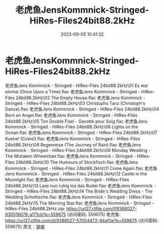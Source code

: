 ﻿---
title: 老虎鱼JensKommnick-Stringed-HiRes-Files24bit88.2kHz
date: 2023-09-05 10:41:32
categories: 外语音乐
tags: 外语音乐
---
# 老虎鱼JensKommnick-Stringed-HiRes-Files24bit88.2kHz

老虎鱼Jens Kommnick - Stringed - HiRes-Files
24bit88.2kHz\01 Es war einmal (Once Upon a Time).flac
老虎鱼Jens Kommnick - Stringed - HiRes-Files 24bit88.2kHz\02 The
Empty House.flac
老虎鱼Jens Kommnick - Stringed - HiRes-Files 24bit88.2kHz\03
Christophs Tanz (Christoph's Dance).flac
老虎鱼Jens Kommnick - Stringed - HiRes-Files 24bit88.2kHz\04 Born
an Angel.flac
老虎鱼Jens Kommnick - Stringed - HiRes-Files 24bit88.2kHz\05 Ton
Double Fisel - Gavotte pour Soig.flac
老虎鱼Jens Kommnick - Stringed - HiRes-Files 24bit88.2kHz\06 Lights
on the Ocean.flac
老虎鱼Jens Kommnick - Stringed - HiRes-Files 24bit88.2kHz\07 Kuehe!
(Cows!).flac
老虎鱼Jens Kommnick - Stringed - HiRes-Files 24bit88.2kHz\08
Regenreise (The Journey of Rain).flac
老虎鱼Jens Kommnick - Stringed - HiRes-Files 24bit88.2kHz\09 Monday
Wedding - The Mistaken Wheelchair.flac
老虎鱼Jens Kommnick - Stringed - HiRes-Files 24bit88.2kHz\10 The
Humours of Stockfisch.flac
老虎鱼Jens Kommnick - Stringed - HiRes-Files 24bit88.2kHz\11 Come
Again.flac
老虎鱼Jens Kommnick - Stringed - HiRes-Files 24bit88.2kHz\12 Castle
in the Moonlight.flac
老虎鱼Jens Kommnick - Stringed - HiRes-Files 24bit88.2kHz\13 Lass
nun ruhig los das Ruder.flac
老虎鱼Jens Kommnick - Stringed - HiRes-Files 24bit88.2kHz\14 The
Bride's Wedding Dress - The Wedding Schottische.flac
老虎鱼Jens Kommnick - Stringed - HiRes-Files 24bit88.2kHz\15 The
Morning Star.flac
老虎鱼Jens Kommnick - Stringed - HiRes-Files 24bit88.2kHz.zip:
https://url27.ctfile.com/f/9388027-930516078-a171cb?p=559675
(访问密码: 559675)
老虎鱼: https://url27.ctfile.com/d/9388027-57004472-84af0e?p=559675
(访问密码: 559675)
原文：[链接](https://blog.sina.com.cn/s/blog_1647c7e76010313cj.html)